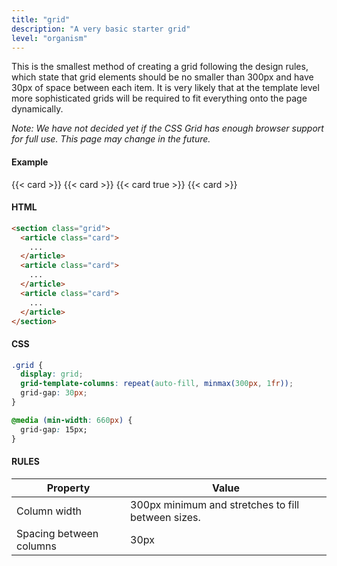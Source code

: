 ```yaml
---
title: "grid"
description: "A very basic starter grid"
level: "organism"
---
```


This is the smallest method of creating a grid following the design rules, which state that grid elements should be no smaller than 300px and have 30px of space between each item. It is very likely that at the template level more sophisticated grids will be required to fit everything onto the page dynamically.

*Note: We have not decided yet if the CSS Grid has enough browser support for full use. This page may change in the future.*

#### Example
<div class="example grid">
  {{< card >}}
  {{< card >}}
  {{< card true >}}
  {{< card >}}
</div>

#### HTML
```html
<section class="grid">
  <article class="card"> 
    ...  
  </article>
  <article class="card"> 
    ...  
  </article>
  <article class="card"> 
    ...  
  </article>
</section>
```

#### CSS
```css
.grid {
  display: grid;
  grid-template-columns: repeat(auto-fill, minmax(300px, 1fr));
  grid-gap: 30px;
}

@media (min-width: 660px) {
  grid-gap: 15px;
}
```

#### RULES

Property | Value
--- | ---
Column width | 300px minimum and stretches to fill between sizes.
Spacing between columns | 30px
